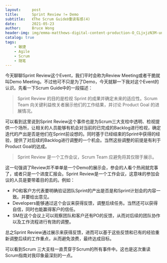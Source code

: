 ```yaml
---
layout:     post
title:      Sprint Review != Demo 
subtitle:   《The Scrum Guide》重读有感(4)
date:       2021-05-23
author:     Bruce Wong
header-img: img/emma-matthews-digital-content-production-O_CLjxjzN3M-unsplash.jpg 
catalog: true
tags:
    - 敏捷
    - Agile
    - Scrum
    - 随笔
---
```


今天聊聊Sprint Review这个Event，我们平时会称为Review Meeting或者干脆就叫Demo Meeting。不过他可不只是为了Demo，今天就聊一下我对这个Event的认识。先看一下Scrum Guide中的一段描述：  
> Sprint Review 的目的是检视 Sprint 的成果并确定未来的适应性。Scrum Team 向关键利益攸关者展示他们的工作结果，并讨论 Product Goal 的进展情况。  

可以看到这里说到Sprint Review这个事件也是为Scrum三大支柱中透明、检视提供一个场所，让相关的人员能够有机会对当前的已完成的Backlog进行检视，确定迭代的产出是否是他们在Sprint前设想的。同时基于已经结束的Sprint中获得的经验，提供了对后续的Backlog进行调整的一个机会。当然这些调整的前提是有利于Product Goal的达成。

> Sprint Review 是一个工作会议，Scrum Team 应避免将其仅限于展示。  

这一句强调了Review并不单单是一个Demo的展示会，参会的人看个热闹就完事了，或者只是一个进度汇报会。Sprint Review是一个工作会议，这意味的参加会议的人员是要带着目的去的。例如：
+ PO和客户方代表要明确验证团队Sprint的产出是否是和Sprint计划会的内容一致。并要给出意见。  
+ Developers能够通过这个会议来获得反馈，调整后续任务。当然还可以获得自信，同时也能赢得客户的信任。  
+ SM在这个会议上可以观察团队和客户还有PO的反馈，从而对后续的团队协作以及工作流程进行有效的调整。  

总之Sprint Review通过展示来获得反馈，进而可以基于这些反馈和已有的经验重新调整后续的工作重点，从而避免浪费，最终达成目标。  

可以看到Scrum 三大支柱一直贯穿于Scrum的所有事件中。这也是这次重读Scrum指南对我印象最深刻的一点。  